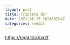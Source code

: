 ```yaml
--- 
layout: post 
title: Triplets 😅🚀 
date: 2021-06-25 1624632847 
categories: reddit 
--- 
```

https://redd.it/o7pa2f
